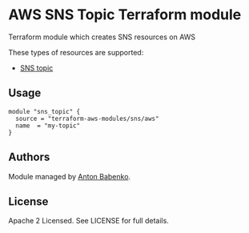 AWS SNS Topic Terraform module
=================================

Terraform module which creates SNS resources on AWS

These types of resources are supported:

* [SNS topic](https://www.terraform.io/docs/providers/aws/d/sns_topic.html) 

Usage
-----

```hcl
module "sns_topic" {
  source = "terraform-aws-modules/sns/aws"
  name  = "my-topic"
}
```
Authors
-------

Module managed by [Anton Babenko](https://github.com/antonbabenko).

License
-------

Apache 2 Licensed. See LICENSE for full details.
